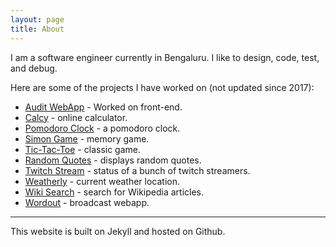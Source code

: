 ```yaml
---
layout: page
title: About
---
```


I am a software engineer currently in Bengaluru. I like to design, code, test, and debug.

Here are some of the projects I have worked on (not updated since 2017):
- [Audit WebApp](https://us-central1-audit-app-819d8.cloudfunctions.net/app/home) - Worked on front-end.
- [Calcy](http://mayankshekhar03.github.io/calcy) - online calculator.
- [Pomodoro Clock](http://mayankshekhar03.github.io/pomodo) - a pomodoro clock.
- [Simon Game](http://mayankshekhar03.github.io/simon) - memory game.
- [Tic-Tac-Toe](http://mayankshekhar03.github.io/tic-tac-toe) - classic game.
- [Random Quotes](http://mayankshekhar03.github.io/random-pro-quotes) - displays random quotes.
- [Twitch Stream](http://mayankshekhar03.github.io/twitch) - status of a bunch of twitch streamers.
- [Weatherly](http://mayankshekhar03.github.io/weatherly) - current weather location.
- [Wiki Search](http://mayankshekhar03.github.io/wiki-search) - search for Wikipedia articles.
- [Wordout](http://wordout.000webhostapp.com/) - broadcast webapp.

---

This website is built on Jekyll and hosted on Github.
